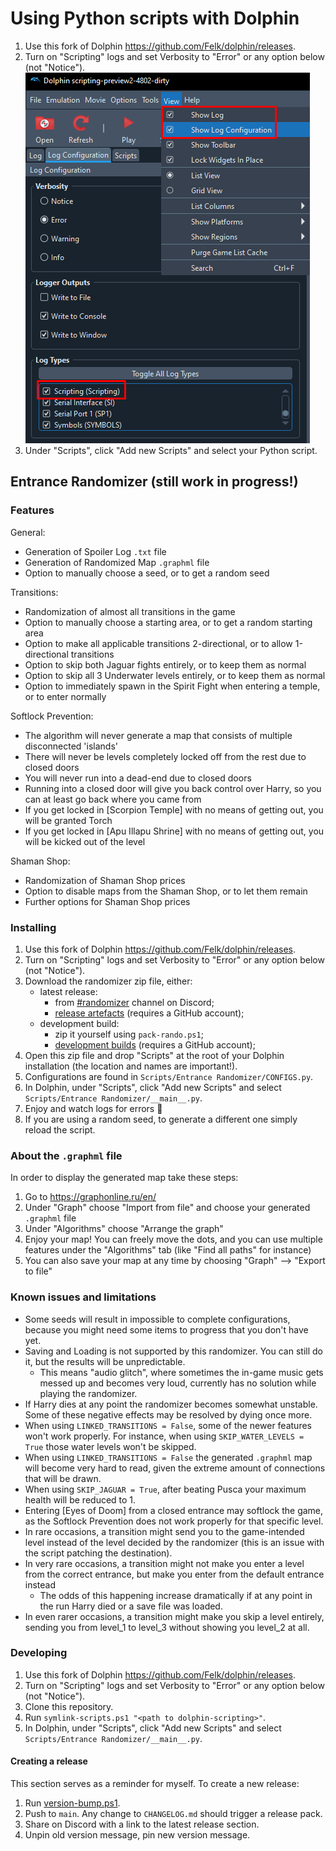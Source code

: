 # Using Python scripts with Dolphin

1. Use this fork of Dolphin <https://github.com/Felk/dolphin/releases>.
2. Turn on "Scripting" logs and set Verbosity to "Error" or any option below (not "Notice").\
   ![Enable scripting log](./enable_scripting_log.png)
3. Under "Scripts", click "Add new Scripts" and select your Python script.

## Entrance Randomizer (still work in progress!)

### Features

General:

- Generation of Spoiler Log `.txt` file
- Generation of Randomized Map `.graphml` file
- Option to manually choose a seed, or to get a random seed

Transitions:

- Randomization of almost all transitions in the game
- Option to manually choose a starting area, or to get a random starting area
- Option to make all applicable transitions 2-directional, or to allow 1-directional transitions
- Option to skip both Jaguar fights entirely, or to keep them as normal
- Option to skip all 3 Underwater levels entirely, or to keep them as normal
- Option to immediately spawn in the Spirit Fight when entering a temple, or to enter normally

Softlock Prevention:

- The algorithm will never generate a map that consists of multiple disconnected 'islands'
- There will never be levels completely locked off from the rest due to closed doors
- You will never run into a dead-end due to closed doors
- Running into a closed door will give you back control over Harry, so you can at least go back where you came from
- If you get locked in [Scorpion Temple] with no means of getting out, you will be granted Torch
- If you get locked in [Apu Illapu Shrine] with no means of getting out, you will be kicked out of the level

Shaman Shop:

- Randomization of Shaman Shop prices
- Option to disable maps from the Shaman Shop, or to let them remain
- Further options for Shaman Shop prices

### Installing

1. Use this fork of Dolphin <https://github.com/Felk/dolphin/releases>.
2. Turn on "Scripting" logs and set Verbosity to "Error" or any option below (not "Notice").
3. Download the randomizer zip file, either:
    - latest release:
      - from [#randomizer](https://discord.com/channels/334793217138622464/1083867986068254760) channel on Discord;
      - [release artefacts](https://github.com/Avasam/ptle-tools/actions/workflows/pack-randomizer-release.yaml?query=branch%3Amain+is%3Asuccess+event%3Apush) (requires a GitHub account);
    - development build:
      - zip it yourself using `pack-rando.ps1`;
      - [development builds](https://github.com/Avasam/ptle-tools/actions/workflows/pack-randomizer.yaml?query=branch%3Amain+is%3Asuccess+event%3Apush) (requires a GitHub account);
4. Open this zip file and drop "Scripts" at the root of your Dolphin installation (the location and names are important!).
5. Configurations are found in `Scripts/Entrance Randomizer/CONFIGS.py`.
6. In Dolphin, under "Scripts", click "Add new Scripts" and select `Scripts/Entrance Randomizer/__main__.py`.
7. Enjoy and watch logs for errors 🙂
8. If you are using a random seed, to generate a different one simply reload the script.

### About the `.graphml` file

In order to display the generated map take these steps:

1. Go to <https://graphonline.ru/en/>
2. Under "Graph" choose "Import from file" and choose your generated `.graphml` file
3. Under "Algorithms" choose "Arrange the graph"
4. Enjoy your map! You can freely move the dots, and you can use multiple features under the "Algorithms" tab (like "Find all paths" for instance)
5. You can also save your map at any time by choosing "Graph" --> "Export to file"

### Known issues and limitations

- Some seeds will result in impossible to complete configurations, because you might need some items to progress that you don't have yet.
- Saving and Loading is not supported by this randomizer. You can still do it, but the results will be unpredictable.
  - This means "audio glitch", where sometimes the in-game music gets messed up and becomes very loud, currently has no solution while playing the randomizer.
- If Harry dies at any point the randomizer becomes somewhat unstable. Some of these negative effects may be resolved by dying once more.
- When using `LINKED_TRANSITIONS = False`, some of the newer features won't work properly. For instance, when using `SKIP_WATER_LEVELS = True` those water levels won't be skipped.
- When using `LINKED_TRANSITIONS = False` the generated `.graphml` map will become very hard to read, given the extreme amount of connections that will be drawn.
- When using `SKIP_JAGUAR = True`, after beating Pusca your maximum health will be reduced to 1.
- Entering [Eyes of Doom] from a closed entrance may softlock the game, as the Softlock Prevention does not work properly for that specific level.
- In rare occasions, a transition might send you to the game-intended level instead of the level decided by the randomizer (this is an issue with the script patching the destination).
- In very rare occasions, a transition might not make you enter a level from the correct entrance, but make you enter from the default entrance instead
  - The odds of this happening increase dramatically if at any point in the run Harry died or a save file was loaded.
- In even rarer occasions, a transition might make you skip a level entirely, sending you from level_1 to level_3 without showing you level_2 at all.

### Developing

1. Use this fork of Dolphin <https://github.com/Felk/dolphin/releases>.
2. Turn on "Scripting" logs and set Verbosity to "Error" or any option below (not "Notice").
3. Clone this repository.
4. Run `symlink-scripts.ps1 "<path to dolphin-scripting>"`.
5. In Dolphin, under "Scripts", click "Add new Scripts" and select `Scripts/Entrance Randomizer/__main__.py`.

#### Creating a release

This section serves as a reminder for myself. To create a new release:

1. Run [version-bump.ps1](/Dolphin%20scripts/version-bump.ps1).
2. Push to `main`. Any change to `CHANGELOG.md` should trigger a release pack.
3. Share on Discord with a link to the latest release section.
4. Unpin old version message, pin new version message.
